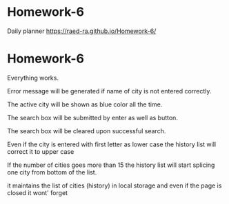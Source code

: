 # Homework-6
Daily planner
https://raed-ra.github.io/Homework-6/
# Homework-6

Everything works.

Error message will be generated if name of city is not entered correctly.

The active city will be shown as blue color all the time.

The search box will be submitted by enter as well as button.

The search box will be cleared upon successful search.

Even if the city is entered with first letter as lower case the history list will correct it to upper case

If the number of cities goes more than 15 the history list will start splicing one city from bottom of the list.

it maintains the list of cities (history) in local storage and even if the page is closed it wont' forget
